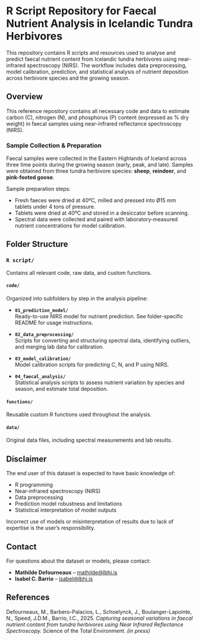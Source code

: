 # R Script Repository for Faecal Nutrient Analysis in Icelandic Tundra Herbivores

This repository contains R scripts and resources used to analyse and predict faecal nutrient content from Icelandic tundra herbivores using near-infrared spectroscopy (NIRS). The workflow includes data preprocessing, model calibration, prediction, and statistical analysis of nutrient deposition across herbivore species and the growing season.

## Overview

This reference repository contains all necessary code and data to estimate carbon (C), nitrogen (N), and phosphorus (P) content (expressed as % dry weight) in faecal samples using near-infrared reflectance spectroscopy (NIRS).

### Sample Collection & Preparation

Faecal samples were collected in the Eastern Highlands of Iceland across three time points during the growing season (early, peak, and late). Samples were obtained from three tundra herbivore species: **sheep**, **reindeer**, and **pink-footed goose**.

Sample preparation steps:
- Fresh faeces were dried at 40ºC, milled and pressed into Ø15 mm tablets under 4 tons of pressure.
- Tablets were dried at 40ºC and stored in a desiccator before scanning.
- Spectral data were collected and paired with laboratory-measured nutrient concentrations for model calibration.

## Folder Structure

### `R script/`
Contains all relevant code, raw data, and custom functions.

#### `code/`
Organized into subfolders by step in the analysis pipeline:

- **`01_prediction_model/`**  
  Ready-to-use NIRS model for nutrient prediction. See folder-specific README for usage instructions.

- **`02_data_preprocessing/`**  
  Scripts for converting and structuring spectral data, identifying outliers, and merging lab data for calibration.

- **`03_model_calibration/`**  
  Model calibration scripts for predicting C, N, and P using NIRS.

- **`04_faecal_analysis/`**  
  Statistical analysis scripts to assess nutrient variation by species and season, and estimate total deposition.

#### `functions/`
Reusable custom R functions used throughout the analysis.

#### `data/`
Original data files, including spectral measurements and lab results.

## Disclaimer

The end user of this dataset is expected to have basic knowledge of:
- R programming
- Near-infrared spectroscopy (NIRS)
- Data preprocessing
- Prediction model robustness and limitations
- Statistical interpretation of model outputs

Incorrect use of models or misinterpretation of results due to lack of expertise is the user’s responsibility.

## Contact

For questions about the dataset or models, please contact:

- **Mathilde Defourneaux** – mathilde@lbhi.is  
- **Isabel C. Barrio** – isabel@lbhi.is

## References

Defourneaux, M., Barbero-Palacios, L., Schoelynck, J., Boulanger-Lapointe, N., Speed, J.D.M., Barrio, I.C., 2025. *Capturing seasonal variations in faecal nutrient content from tundra herbivores using Near Infrared Reflectance Spectroscopy.* Science of the Total Environment. *(in press)*

